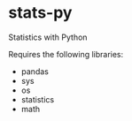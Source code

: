 # stats-py
Statistics with Python

Requires the following libraries:
- pandas
- sys
- os
- statistics
- math
